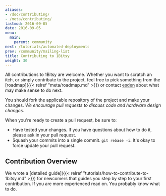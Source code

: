 ```yaml
---
aliases:
- /doc/contributing/
- /meta/contributing/
lastmod: 2016-09-05
date: 2016-09-05
menu:
  main:
    parent: community
next: /tutorials/automated-deployments
prev: /community/mailing-list
title: Contributing to 1Bitsy
weight: 30
---
```


All contributions to 1Bitsy are welcome. Whether you want to scratch an itch, or simply contribute to the project, feel free to pick something from the [roadmap]({{< relref "meta/roadmap.md" >}}) or contact [esden](http://esden.net/) about what may make sense to do next.

You should fork the applicable repository of the project and make your changes.  *We encourage pull requests to discuss code and hardware design changes.*

When you're ready to create a pull request, be sure to:

  * Have tested your changes.  If you have questions about how to do it, please ask in your pull request.
  * Squash your commits into a single commit.  `git rebase -i`.  It's okay to force update your pull request.

## Contribution Overview

We wrote a [detailed guide]({{< relref "tutorials/how-to-contribute-to-1bitsy.md" >}}) for newcomers that guides you step by step to your first contribution. If you are more experienced read on. You probably know what to do.
